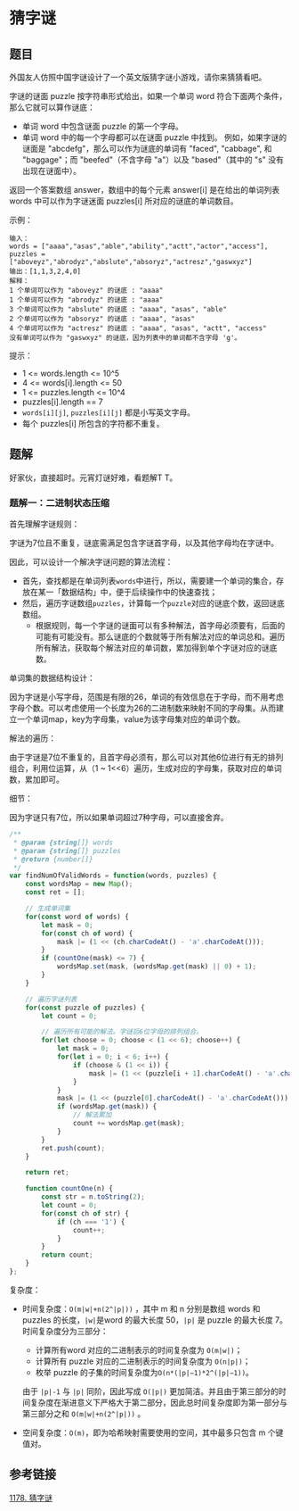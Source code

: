 # 猜字谜

## 题目

外国友人仿照中国字谜设计了一个英文版猜字谜小游戏，请你来猜猜看吧。

字谜的谜面 puzzle 按字符串形式给出，如果一个单词 word 符合下面两个条件，那么它就可以算作谜底：

- 单词 word 中包含谜面 puzzle 的第一个字母。
- 单词 word 中的每一个字母都可以在谜面 puzzle 中找到。
  例如，如果字谜的谜面是 "abcdefg"，那么可以作为谜底的单词有 "faced", "cabbage", 和 "baggage"；而 "beefed"（不含字母 "a"）以及 "based"（其中的 "s" 没有出现在谜面中）。

返回一个答案数组 answer，数组中的每个元素 answer[i] 是在给出的单词列表 words 中可以作为字谜迷面 puzzles[i] 所对应的谜底的单词数目。

示例：

```
输入：
words = ["aaaa","asas","able","ability","actt","actor","access"], 
puzzles = ["aboveyz","abrodyz","abslute","absoryz","actresz","gaswxyz"]
输出：[1,1,3,2,4,0]
解释：
1 个单词可以作为 "aboveyz" 的谜底 : "aaaa" 
1 个单词可以作为 "abrodyz" 的谜底 : "aaaa"
3 个单词可以作为 "abslute" 的谜底 : "aaaa", "asas", "able"
2 个单词可以作为 "absoryz" 的谜底 : "aaaa", "asas"
4 个单词可以作为 "actresz" 的谜底 : "aaaa", "asas", "actt", "access"
没有单词可以作为 "gaswxyz" 的谜底，因为列表中的单词都不含字母 'g'。
```


提示：

- 1 <= words.length <= 10^5
- 4 <= words[i].length <= 50
- 1 <= puzzles.length <= 10^4
- puzzles[i].length == 7
- `words[i][j]`, `puzzles[i][j]` 都是小写英文字母。
- 每个 puzzles[i] 所包含的字符都不重复。

## 题解

好家伙，直接超时。元宵灯谜好难，看题解T T。

### 题解一：二进制状态压缩

首先理解字谜规则：

字谜为7位且不重复，谜底需满足包含字谜首字母，以及其他字母均在字谜中。

因此，可以设计一个解决字谜问题的算法流程：

- 首先，查找都是在单词列表`words`中进行，所以，需要建一个单词的集合，存放在某一「数据结构」中，便于后续操作中的快速查找；
- 然后，遍历字谜数组`puzzles`，计算每一个`puzzle`对应的谜底个数，返回谜底数组。
  - 根据规则，每一个字谜的谜面可以有多种解法，首字母必须要有，后面的可能有可能没有。那么谜底的个数就等于所有解法对应的单词总和。遍历所有解法，获取每个解法对应的单词数，累加得到单个字谜对应的谜底数。

单词集的数据结构设计：

因为字谜是小写字母，范围是有限的26，单词的有效信息在于字母，而不用考虑字母个数。可以考虑使用一个长度为26的二进制数来映射不同的字母集。从而建立一个单词map，key为字母集，value为该字母集对应的单词个数。

解法的遍历：

由于字谜是7位不重复的，且首字母必须有，那么可以对其他6位进行有无的排列组合，利用位运算，从（1 ~ 1<<6）遍历，生成对应的字母集，获取对应的单词数，累加即可。

细节：

因为字谜只有7位，所以如果单词超过7种字母，可以直接舍弃。

```js
/**
 * @param {string[]} words
 * @param {string[]} puzzles
 * @return {number[]}
 */
var findNumOfValidWords = function(words, puzzles) {
    const wordsMap = new Map();
    const ret = [];

    // 生成单词集
    for(const word of words) {
        let mask = 0;
        for(const ch of word) {
            mask |= (1 << (ch.charCodeAt() - 'a'.charCodeAt()));
        }
        if (countOne(mask) <= 7) {
            wordsMap.set(mask, (wordsMap.get(mask) || 0) + 1);
        }
    }

    // 遍历字谜列表
    for(const puzzle of puzzles) {
        let count = 0;

        // 遍历所有可能的解法。字谜后6位字母的排列组合。
        for(let choose = 0; choose < (1 << 6); choose++) {
            let mask = 0;
            for(let i = 0; i < 6; i++) {
                if (choose & (1 << i)) {
                    mask |= (1 << (puzzle[i + 1].charCodeAt() - 'a'.charCodeAt()));
                }
            }
            mask |= (1 << (puzzle[0].charCodeAt() - 'a'.charCodeAt()));
            if (wordsMap.get(mask)) {
                // 解法累加
                count += wordsMap.get(mask);
            }
        }
        ret.push(count);
    }

    return ret;

    function countOne(n) {
        const str = n.toString(2);
        let count = 0;
        for(const ch of str) {
            if (ch === '1') {
                count++;
            }
        }
        return count;
    }
};
```

复杂度：

- 时间复杂度：`O(m|w|+n(2^|p|))` ，其中 m 和 n 分别是数组 words 和 puzzles 的长度，`|w|`是word 的最大长度 50，`|p|` 是 puzzle 的最大长度 7。时间复杂度分为三部分：
  - 计算所有word 对应的二进制表示的时间复杂度为 `O(m|w|)`；
  - 计算所有 puzzle 对应的二进制表示的时间复杂度为 `O(n|p|)`；
  - 枚举 puzzle 的子集的时间复杂度为`O(n*(|p|−1)*2^(|p|−1))`。

  由于 `|p|-1` 与 `|p|` 同阶，因此写成 `O(|p|)` 更加简洁。并且由于第三部分的时间复杂度在渐进意义下严格大于第二部分，因此总时间复杂度即为第一部分与第三部分之和  `O(m|w|+n(2^|p|))` 。

- 空间复杂度：`O(m)`，即为哈希映射需要使用的空间，其中最多只包含 m 个键值对。



## 参考链接

[1178. 猜字谜](https://leetcode-cn.com/problems/number-of-valid-words-for-each-puzzle/)

